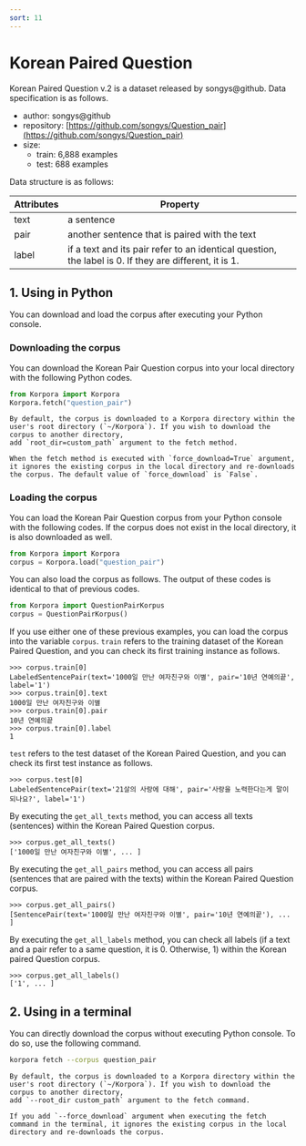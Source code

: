 ```yaml
---
sort: 11
---
```


# Korean Paired Question

Korean Paired Question v.2 is a dataset released by songys@github.
Data specification is as follows.

- author: songys@github
- repository: [https://github.com/songys/Question_pair](https://github.com/songys/Question_pair)
- size:
  - train: 6,888 examples
  - test: 688 examples

Data structure is as follows:

|Attributes|Property|
|---|---|
|text|a sentence|
|pair|another sentence that is paired with the text|
|label|if a text and its pair refer to an identical question, the label is 0. If they are different, it is 1.|

## 1. Using in Python

You can download and load the corpus after executing your Python console.

### Downloading the corpus

You can download the Korean Pair Question corpus into your local directory with the following Python codes.

```python
from Korpora import Korpora
Korpora.fetch("question_pair")
```

```note
By default, the corpus is downloaded to a Korpora directory within the user's root directory (`~/Korpora`). If you wish to download the corpus to another directory,
add `root_dir=custom_path` argument to the fetch method.
```

```tip
When the fetch method is executed with `force_download=True` argument, it ignores the existing corpus in the local directory and re-downloads the corpus. The default value of `force_download` is `False`.
```


### Loading the corpus

You can load the Korean Pair Question corpus from your Python console with the following codes.
If the corpus does not exist in the local directory, it is also downloaded as well.

```python
from Korpora import Korpora
corpus = Korpora.load("question_pair")
```

You can also load the corpus as follows.
The output of these codes is identical to that of previous codes.

```python
from Korpora import QuestionPairKorpus
corpus = QuestionPairKorpus()
```

If you use either one of these previous examples, you can load the corpus into the variable `corpus`.
`train` refers to the training dataset of the Korean Paired Question, and you can check its first training instance as follows.

```
>>> corpus.train[0]
LabeledSentencePair(text='1000일 만난 여자친구와 이별', pair='10년 연예의끝', label='1')
>>> corpus.train[0].text
1000일 만난 여자친구와 이별
>>> corpus.train[0].pair
10년 연예의끝
>>> corpus.train[0].label
1
```

`test` refers to the test dataset of the Korean Paired Question, and you can check its first test instance as follows.

```
>>> corpus.test[0]
LabeledSentencePair(text='21살의 사랑에 대해', pair='사랑을 노력한다는게 말이 되나요?', label='1')
```

By executing the `get_all_texts` method, you can access all texts (sentences) within the Korean Paired Question corpus.

```
>>> corpus.get_all_texts()
['1000일 만난 여자친구와 이별', ... ]
```

By executing the `get_all_pairs` method, you can access all pairs (sentences that are paired with the texts) within the Korean Paired Question corpus.

```
>>> corpus.get_all_pairs()
[SentencePair(text='1000일 만난 여자친구와 이별', pair='10년 연예의끝'), ... ]
```

By executing the `get_all_labels` method, you can check all labels (if a text and a pair refer to a same question, it is 0. Otherwise, 1) within the Korean paired Question corpus.

```
>>> corpus.get_all_labels()
['1', ... ]
```


## 2. Using in a terminal

You can directly download the corpus without executing Python console.
To do so, use the following command.

```bash
korpora fetch --corpus question_pair
```

```note
By default, the corpus is downloaded to a Korpora directory within the user's root directory (`~/Korpora`). If you wish to download the corpus to another directory,
add `--root_dir custom_path` argument to the fetch command.
```

```tip
If you add `--force_download` argument when executing the fetch command in the terminal, it ignores the existing corpus in the local directory and re-downloads the corpus.
```
